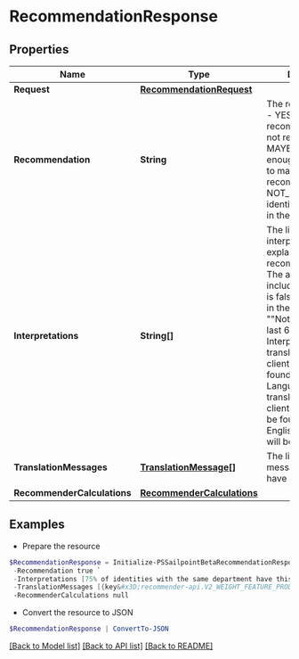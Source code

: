 # RecommendationResponse
## Properties

Name | Type | Description | Notes
------------ | ------------- | ------------- | -------------
**Request** | [**RecommendationRequest**](RecommendationRequest.md) |  | [optional] 
**Recommendation** | **String** | The recommendation - YES if the access is recommended, NO if not recommended, MAYBE if there is not enough information to make a recommendation, NOT_FOUND if the identity is not found in the system | [optional] 
**Interpretations** | **String[]** | The list of interpretations explaining the recommendation. The array is empty if includeInterpretations is false or not present in the request. e.g. - [ &quot;&quot;Not approved in the last 6 months.&quot;&quot; ]. Interpretations will be translated using the client&#39;s locale as found in the Accept-Language header. If a translation for the client&#39;s locale cannot be found, the US English translation will be returned. | [optional] 
**TranslationMessages** | [**TranslationMessage[]**](TranslationMessage.md) | The list of translation messages, if they have been requested. | [optional] 
**RecommenderCalculations** | [**RecommenderCalculations**](RecommenderCalculations.md) |  | [optional] 

## Examples

- Prepare the resource
```powershell
$RecommendationResponse = Initialize-PSSailpointBetaRecommendationResponse  -Request null `
 -Recommendation true `
 -Interpretations [75% of identities with the same department have this access. This information had a high impact on the overall score., 67% of identities with the same peer group have this access. This information had a low impact on the overall score., 42% of identities with the same location have this access. This information had a low impact on the overall score.] `
 -TranslationMessages [{key&#x3D;recommender-api.V2_WEIGHT_FEATURE_PRODUCT_INTERPRETATION_HIGH, values&#x3D;[75, department]}] `
 -RecommenderCalculations null
```

- Convert the resource to JSON
```powershell
$RecommendationResponse | ConvertTo-JSON
```

[[Back to Model list]](../README.md#documentation-for-models) [[Back to API list]](../README.md#documentation-for-api-endpoints) [[Back to README]](../README.md)

